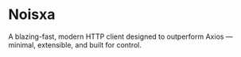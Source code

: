 # Noisxa
A blazing-fast, modern HTTP client designed to outperform Axios — minimal, extensible, and built for control.
